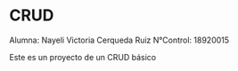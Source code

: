 # CRUD

Alumna: Nayeli Victoria Cerqueda Ruiz
N°Control: 18920015

Este es un proyecto de un CRUD básico
